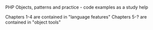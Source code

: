 PHP Objects, patterns and practice - code examples as a study help

Chapters 1-4 are contained in "language features"
Chapters 5-? are contained in "object tools"
